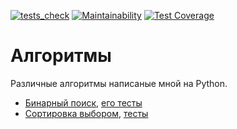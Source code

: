 [![tests_check](https://github.com/vadim-gusak/algorithms/actions/workflows/main.yml/badge.svg)](https://github.com/vadim-gusak/algorithms/actions/workflows/main.yml)
[![Maintainability](https://api.codeclimate.com/v1/badges/c216faaa243c7f174730/maintainability)](https://codeclimate.com/github/vadim-gusak/algorithms/maintainability)
[![Test Coverage](https://api.codeclimate.com/v1/badges/c216faaa243c7f174730/test_coverage)](https://codeclimate.com/github/vadim-gusak/algorithms/test_coverage)

# Алгоритмы

Различные алгоритмы написаные мной на Python.

 - [Бинарный поиск](https://github.com/vadim-gusak/algorithms/blob/main/algorithms/binary_search.py), [его тесты](https://github.com/vadim-gusak/algorithms/blob/main/tests/test_binary_search.py)
 - [Сортировка выбором](https://github.com/vadim-gusak/algorithms/blob/main/algorithms/select_sort.py), [тесты](https://github.com/vadim-gusak/algorithms/blob/main/tests/test_select_sort.py)
